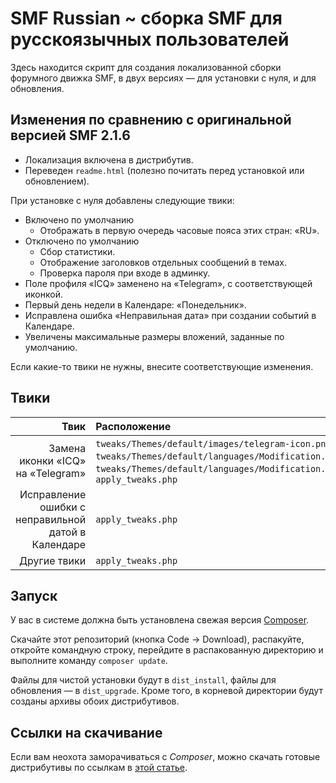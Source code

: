 
# SMF Russian ~ сборка SMF для русскоязычных пользователей

Здесь находится скрипт для создания локализованной сборки форумного движка SMF, в двух версиях — для установки с нуля, и для обновления.

## Изменения по сравнению с оригинальной версией SMF 2.1.6

* Локализация включена в дистрибутив.
* Переведен `readme.html` (полезно почитать перед установкой или обновлением).

При установке с нуля добавлены следующие твики:
* Включено по умолчанию
    * Отображать в первую очередь часовые пояса этих стран: «RU».
* Отключено по умолчанию
    * Сбор статистики.
    * Отображение заголовков отдельных сообщений в темах.
    * Проверка пароля при входе в админку.
* Поле профиля «ICQ» заменено на «Telegram», с соответствующей иконкой.
* Первый день недели в Календаре: «Понедельник».
* Исправлена ошибка «Неправильная дата» при создании событий в Календаре.
* Увеличены максимальные размеры вложений, заданные по умолчанию.

Если какие-то твики не нужны, внесите соответствующие изменения.

## Твики

| Твик | Расположение |
| -------------: | :----------------------------------------------------------------- |
| Замена иконки «ICQ» на «Telegram» | `tweaks/Themes/default/images/telegram-icon.png`, `tweaks/Themes/default/languages/Modification.english.php`, `tweaks/Themes/default/languages/Modification.russian.php`, `apply_tweaks.php` |
| Исправление ошибки с неправильной датой в Календаре | `apply_tweaks.php` |
| Другие твики | `apply_tweaks.php` |

## Запуск

У вас в системе должна быть установлена свежая версия [Composer](https://getcomposer.org/download/).

Скачайте этот репозиторий (кнопка Code -> Download), распакуйте, откройте командную строку, перейдите в распакованную директорию и выполните команду `composer update`.

Файлы для чистой установки будут в `dist_install`, файлы для обновления — в `dist_upgrade`. Кроме того, в корневой директории будут созданы архивы обоих дистрибутивов.

## Ссылки на скачивание

Если вам неохота заморачиваться с _Composer_, можно скачать готовые дистрибутивы по ссылкам в [этой статье](https://dragomano.ru/articles/smf-2-1-russian).
